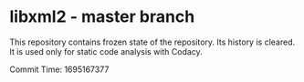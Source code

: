 # libxml2 - master branch

This repository contains frozen state of the repository.
Its history is cleared. It is used only for static code
analysis with Codacy.

Commit Time: 1695167377